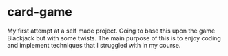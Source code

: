 # card-game
My first attempt at a self made project. Going to base this upon the game Blackjack but with some twists. The main purpose of this is to enjoy coding and implement techniques that I struggled with in my course. 
